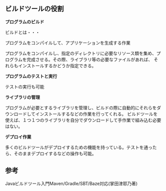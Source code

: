 ## ビルドツールの役割

**プログラムのビルド**

ビルドとは・・・

プログラムをコンパイルして、アプリケーションを生成する作業

プログラムをコンパイルし、指定のディレクトリに必要なリソース類を集め、プログラムを完成させる。その際、ライブラリ等の必要なファイルがあれば、
それらもインストールするかどうか指定できる。

**プログラムのテストと実行**

テストの実行も可能

**ライブラリの管理**

プログラムが必要とするライブラリを管理し、ビルドの際に自動的にそれらをダウンロードしてインストールするなどの作業を行ってくれる。
ビルドツールを使えば、１つ１つのライブラリを自分でダウンロードして手作業で組み込む必要はない。

**デプロイ作業**

多くのビルドツールがデプロイするための機能を持っている。テストを通ったら、そのままデプロイするなどの操作も可能。


## 参考

Javaビルドツール入門Maven/Gradle/SBT/Baze対応(掌田津耶乃著)
